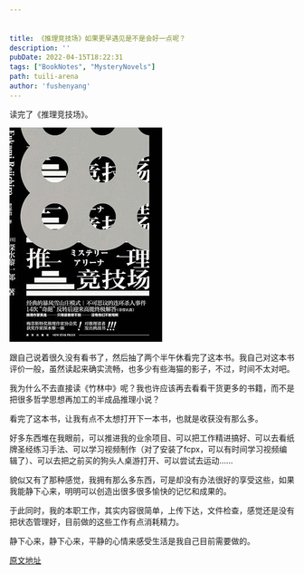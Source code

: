 ```yaml
---


title: 《推理竞技场》如果更早遇见是不是会好一点呢？
description: ''
pubDate: 2022-04-15T18:22:31
tags: ["BookNotes", "MysteryNovels"]
path: tuili-arena
author: 'fushenyang'
---
```


读完了《推理竞技场》。

![非常有意思的一本书，读起来非常搞笑](arc-1-book-arena/book-front.jpg)

跟自己说着很久没有看书了，然后抽了两个半午休看完了这本书。我自己对这本书评价一般，虽然读起来确实流畅，也多少有些海猫的影子，不过，时间不太对吧。

我为什么不去直接读《竹林中》呢？我也许应该再去看看干货更多的书籍，而不是把很多哲学思想再加工的半成品推理小说？

看完了这本书，让我有点不太想打开下一本书，也就是收获没有那么多。

好多东西堆在我眼前，可以推进我的业余项目、可以把工作精进搞好、可以去看纸牌圣经练习手法、可以学习视频制作（对了安装了fcpx，可以有时间学习视频编辑了）、可以去把之前买的狗头人桌游打开、可以尝试去运动……

貌似又有了那种感觉，我拥有那么多东西，可是却没有办法很好的享受这些，如果我能静下心来，明明可以创造出很多很多愉快的记忆和成果的。

于此同时，我的本职工作，其实内容很简单，上传下达，文件检查，感觉还是没有把状态管理好，目前做的这些工作有点消耗精力。

静下心来，静下心来，平静的心情来感受生活是我自己目前需要做的。

[原文地址](https://yangfs.blogspot.com/2021/12/blog-post_28.html)